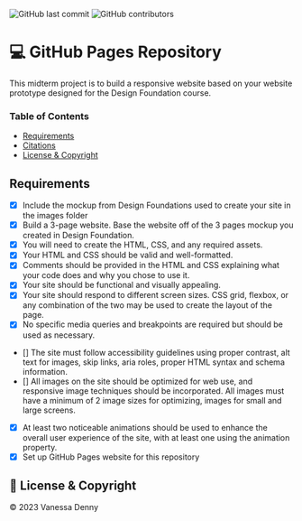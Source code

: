 ![GitHub last commit](https://img.shields.io/github/last-commit/vanessaidenny/mtm6201-midterm?color=blueviolet&style=plastic)
![GitHub contributors](https://img.shields.io/github/contributors/vanessaidenny/mtm6201-midterm?color=brightgreen&style=plastic)

# 💻 GitHub Pages Repository

This midterm project is to build a responsive website based on your website prototype designed for the Design Foundation course.

### Table of Contents

- [Requirements](#requirements)
- [Citations](#citations)
- [License & Copyright](#license-&-copyright)

## Requirements

<a name="requirements"></a>

- [x] Include the mockup from Design Foundations used to create your site in the images folder
- [x] Build a 3-page website. Base the website off of the 3 pages mockup you created in Design Foundation.
- [x] You will need to create the HTML, CSS, and any required assets.
- [x] Your HTML and CSS should be valid and well-formatted.
- [x] Comments should be provided in the HTML and CSS explaining what your code does and why you chose to use it.
- [x] Your site should be functional and visually appealing.
- [x] Your site should respond to different screen sizes. CSS grid, flexbox, or any combination of the two may be used to create the layout of the page.
- [x] No specific media queries and breakpoints are required but should be used as necessary.
- [] The site must follow accessibility guidelines using proper contrast, alt text for images, skip links, aria roles, proper HTML syntax and schema information.
- [] All images on the site should be optimized for web use, and responsive image techniques should be incorporated. All images must have a minimum of 2 image sizes for optimizing, images for small and large screens.
- [x] At least two noticeable animations should be used to enhance the overall user experience of the site, with at least one using the animation property.
- [x] Set up GitHub Pages website for this repository

## 📌 License & Copyright

<a name="license-&-copyright"></a>

&copy; 2023 Vanessa Denny
